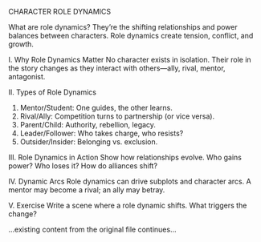 CHARACTER ROLE DYNAMICS

What are role dynamics? They’re the shifting relationships and power balances between characters. Role dynamics create tension, conflict, and growth.

I. Why Role Dynamics Matter
No character exists in isolation. Their role in the story changes as they interact with others—ally, rival, mentor, antagonist.

II. Types of Role Dynamics
1. Mentor/Student: One guides, the other learns.
2. Rival/Ally: Competition turns to partnership (or vice versa).
3. Parent/Child: Authority, rebellion, legacy.
4. Leader/Follower: Who takes charge, who resists?
5. Outsider/Insider: Belonging vs. exclusion.

III. Role Dynamics in Action
Show how relationships evolve. Who gains power? Who loses it? How do alliances shift?

IV. Dynamic Arcs
Role dynamics can drive subplots and character arcs. A mentor may become a rival; an ally may betray.

V. Exercise
Write a scene where a role dynamic shifts. What triggers the change?

...existing content from the original file continues...
